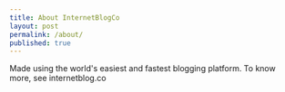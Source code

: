 ```yaml
---
title: About InternetBlogCo
layout: post
permalink: /about/
published: true
---
```


Made using the world's easiest and fastest blogging platform. To know more, see internetblog.co
